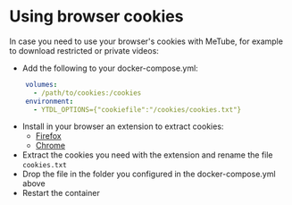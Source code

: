 # Using browser cookies
In case you need to use your browser's cookies with MeTube, for example to download restricted or private videos:

* Add the following to your docker-compose.yml:

```yaml
    volumes:
      - /path/to/cookies:/cookies
    environment:
      - YTDL_OPTIONS={"cookiefile":"/cookies/cookies.txt"}
```
* Install in your browser an extension to extract cookies:
    * [Firefox](https://addons.mozilla.org/en-US/firefox/addon/export-cookies-txt/)
    * [Chrome](https://chrome.google.com/webstore/detail/get-cookiestxt-locally/cclelndahbckbenkjhflpdbgdldlbecc) 
* Extract the cookies you need with the extension and rename the file `cookies.txt`
* Drop the file in the folder you configured in the docker-compose.yml above
* Restart the container